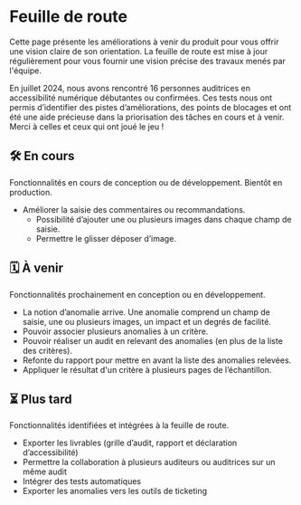 <h1 class="fr-mb-4w">Feuille de route</h1>

<p class="fr-text--lg">Cette page présente les améliorations à venir du produit pour vous offrir une vision claire de son orientation. La feuille de route est mise à jour régulièrement pour vous fournir une vision précise des travaux menés par l'équipe.</p>

<p class="fr-highlight fr-mb-5w">En juillet 2024, nous avons rencontré 16 personnes auditrices en accessibilité numérique débutantes ou confirmées. Ces tests nous ont permis d’identifier des pistes d’améliorations, des points de blocages et ont été une aide précieuse dans la priorisation des tâches en cours et à venir. Merci à celles et ceux qui ont joué le jeu !</p>

<h2 class="fr-h4 fr-mb-3v fr-mt-7v"><span aria-hidden="true">🛠️</span> En cours</h2>

<p class="fr-text--sm fr-mb-1w mention-grey">Fonctionnalités en cours de conception ou de développement. Bientôt en production.</p>

- Améliorer la saisie des commentaires ou recommandations.
  - Possibilité d’ajouter une ou plusieurs images dans chaque champ de saisie.
  - Permettre le glisser déposer d’image.

<h2 class="fr-h4 fr-mb-3v fr-mt-7v"><span aria-hidden="true">🗓️</span> À venir</h2>

<p class="fr-text--sm fr-mb-1w mention-grey">Fonctionnalités prochainement en conception ou en développement.</p>

- La notion d’anomalie arrive. Une anomalie comprend un champ de saisie, une ou plusieurs images, un impact et un degrés de facilité.
- Pouvoir associer plusieurs anomalies à un critère.
- Pouvoir réaliser un audit en relevant des anomalies (en plus de la liste des critères).
- Refonte du rapport pour mettre en avant la liste des anomalies relevées.
- Appliquer le résultat d'un critère à plusieurs pages de l’échantillon.

<h2 class="fr-h4 fr-mb-3v fr-mt-7v"><span aria-hidden="true">⏳</span> Plus tard</h2>

<p class="fr-text--sm fr-mb-1w mention-grey">Fonctionnalités identifiées et intégrées à la feuille de route.</p>

- Exporter les livrables (grille d’audit, rapport et déclaration d’accessibilité)
- Permettre la collaboration à plusieurs auditeurs ou auditrices sur un même audit
- Intégrer des tests automatiques
- Exporter les anomalies vers les outils de ticketing

